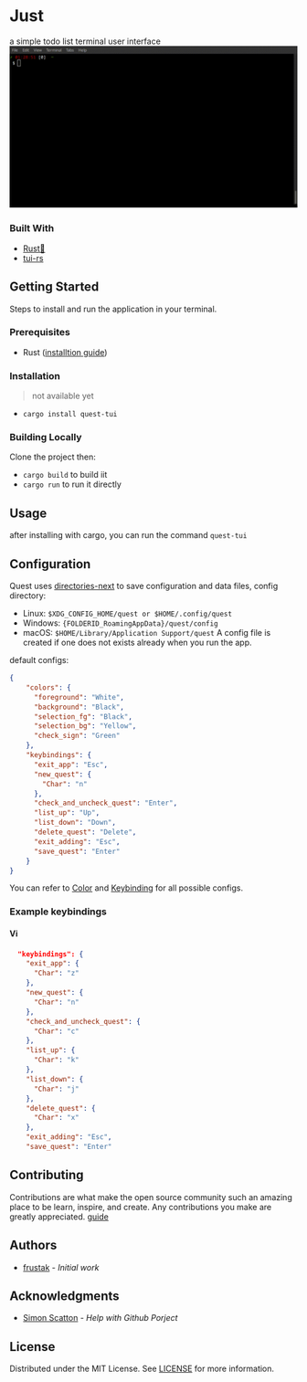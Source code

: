 # Just
a simple todo list terminal user interface
![Demo](/images/demo.gif)

### Built With
- [Rust🦀](https://www.rust-lang.org/)
- [tui-rs](https://github.com/fdehau/tui-rs)

## Getting Started
Steps to install and run the application in your terminal.

### Prerequisites
- Rust ([installtion guide](https://www.rust-lang.org/tools/install))

### Installation
> not available yet
- `cargo install quest-tui`

### Building Locally
Clone the project then:
- `cargo build` to build iit
- `cargo run` to run it directly

## Usage
after installing with cargo, you can run the command `quest-tui`

## Configuration
Quest uses [directories-next](https://crates.io/crates/directories-next) to save configuration and data files,
config directory:
- Linux:   `$XDG_CONFIG_HOME/quest or $HOME/.config/quest`
- Windows: `{FOLDERID_RoamingAppData}/quest/config`
- macOS:   `$HOME/Library/Application Support/quest`
A config file is created if one does not exists already when you run the app.

default configs:
```json
{
    "colors": {
      "foreground": "White",
      "background": "Black",
      "selection_fg": "Black",
      "selection_bg": "Yellow",
      "check_sign": "Green"
    },
    "keybindings": {
      "exit_app": "Esc",
      "new_quest": {
        "Char": "n"
      },
      "check_and_uncheck_quest": "Enter",
      "list_up": "Up",
      "list_down": "Down",
      "delete_quest": "Delete",
      "exit_adding": "Esc",
      "save_quest": "Enter"
    }
}
```
You can refer to [Color](https://docs.rs/tui/0.6.0/tui/style/enum.Color.html) and [Keybinding](https://docs.rs/crossterm/0.17.7/crossterm/event/enum.KeyCode.html) for all possible configs.

### Example keybindings

#### Vi
```json
  "keybindings": {
    "exit_app": {
      "Char": "z"
    },
    "new_quest": {
      "Char": "n"
    },
    "check_and_uncheck_quest": {
      "Char": "c"
    },
    "list_up": {
      "Char": "k"
    },
    "list_down": {
      "Char": "j"
    },
    "delete_quest": {
      "Char": "x"
    },
    "exit_adding": "Esc",
    "save_quest": "Enter"
```

## Contributing
Contributions are what make the open source community such an amazing place to be learn, inspire, and create. Any contributions you make are greatly appreciated.
[guide](https://github.com/frustak/Quest/blob/main/CONTRIBUTING.md)

## Authors
- [frustak](https://github.com/frustak) - *Initial work*

## Acknowledgments
- [Simon Scatton](https://github.com/SDAChess) - *Help with Github Porject*

## License
Distributed under the MIT License. See [LICENSE](https://github.com/frustak/Quest/blob/main/LICENSE) for more information.
